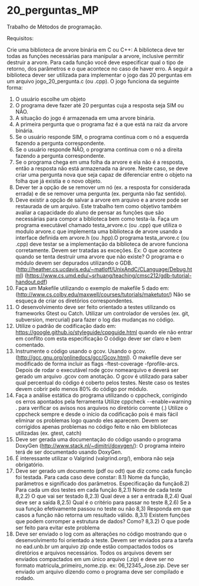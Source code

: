 # 20_perguntas_MP

Trabalho de Métodos de programação.

Requisitos:

Crie uma biblioteca de arvore binária em C ou C++:
A biblioteca deve ter todas as funções necessárias para manipular a arvore, inclusive
permitir destruir a arvore.
Para cada função você deve especificar qual o tipo de retorno, dos parâmetros e o que
acontece no caso de haver erro.
A seguir a biblioteca dever ser utilizada para implementar o jogo das 20 perguntas em um
arquivo jogo_20_pergunta.c (ou .cpp). O jogo funciona da seguinte forma:

1) O usuário escolhe um objeto
2) O programa deve fazer até 20 perguntas cuja a resposta seja SIM ou NÃO.
3) A situação do jogo é armazenada em uma arvore binária.
4) A primeira pergunta que o programa faz é a que está na raiz da arvore binária.
5) Se o usuário responde SIM, o programa continua com o nó a esquerda fazendo a
pergunta correspondente.
6) Se o usuário responde NÃO, o programa continua com o nó a direita fazendo a pergunta
correspondente.
7) Se o programa chega em uma folha da arvore e ela não é a resposta, então a resposta não
está armazenada na árvore. Neste caso, se deve criar uma pergunta nova que seja capaz de
diferenciar entre o objeto na folha que já existia e o novo objeto.
8) Dever ter a opção de se remover um nó (ex. a resposta for considerada errada) e de se
remover uma pergunta (ex. pergunta não faz sentido).
9) Deve existir a opção de salvar a arvore em arquivo e a arvore pode ser restaurada de um
arquivo.
Este trabalho tem como objetivo também avaliar a capacidade do aluno de pensar as
funções que são necessárias para compor a biblioteca bem como testa-la.
Faça um programa executável chamado testa_arvore.c (ou .cpp) que utiliza o modulo
arvore.c que implementa uma biblioteca de arvore usando a interface definida em arvore.h
(ou .hpp).O programa testa_arvore.c (ou .cpp) deve testar se a implementação da biblioteca de arvore
funciona corretamente. Devem ser tratadas as exceções. Ex: O que acontece quando se
tenta destruir uma arvore que não existe?
O programa e o módulo devem ser depurados utilizando o GDB.
(http://heather.cs.ucdavis.edu/~matloff/UnixAndC/CLanguage/Debug.html)
(https://www.cs.umd.edu/~srhuang/teaching/cmsc212/gdb-tutorial-handout.pdf)
1) Faça um Makefile utilizando o exemplo de makefile 5 dado em:
(http://www.cs.colby.edu/maxwell/courses/tutorials/maketutor/)
Não se esqueça de criar os diretórios correspondentes.
2) O desenvolvimento deve ser feito orientado a testes utilizando os frameworks Gtest ou
Catch. Utilizar um controlador de versões (ex. git, subversion, mercurial) para fazer o log
das mudanças no código.
3) Utilize o padrão de codificação dado em: https://google.github.io/styleguide/cppguide.html
quando ele não entrar em conflito com esta especificação
O código dever ser claro e bem comentado.
4) Instrumente o código usando o gcov. Usando o gcov.
(http://gcc.gnu.org/onlinedocs/gcc/Gcov.html). O makefile deve ser modificado de forma
incluir as flags -ftest-coverage -fprofile-arcs. Depois de rodar o executável rode gcov
nomearquivo e deverá ser gerado um arquivo .gcov com anotação.
O gcov é utilizado para saber qual percentual do código é coberto pelos testes. Neste
caso os testes devem cobrir pelo menos 80% do código por módulo.
5) Faça a análise estática do programa utilizando o cppcheck, corrigindo os erros apontados
pela ferramenta
Utilize cppcheck --enable=warning .
para verificar os avisos nos arquivos no diretório corrente (.)
Utilize o cppcheck sempre e desde o início da codificação pois é mais fácil eliminar os
problemas logo quando eles aparecem.
Devem ser corrigidos apenas problemas no código feito e não em bibliotecas utilizadas (ex.
gtest, catch)
6) Deve ser gerada uma documentação do código usando o programa DoxyGen
(http://www.stack.nl/~dimitri/doxygen/): O programa inteiro terá de ser documentado
usando DoxyGen.
7) É interessante utilizar o Valgrind (valgrind.org/), embora não seja obrigatório.
8) Deve ser gerado um documento (pdf ou odt) que diz como cada função foi testada. Para
cada caso deve constar:
8.1) Nome da função, parâmetros e significado dos parâmetros. Especificação da função8.2) Para cada um dos testes em cada função
8,2.1) Nome de cada teste
8,2.2) O que vai ser testado
8,2.3) Qual deve a ser a entrada
8,2.4) Qual deve ser a saída
8,2.5) Qual é o critério para passar no teste
8,2.6) Se a sua função efetivamente passou no teste ou não
8,3) Responda em que casos a função não retorna um resultado válido.
8,3.1) Existem funções que podem corromper a estrutura de dados? Como?
8,3.2) O que pode ser feito para evitar este problema
9) Deve ser enviado o log com as alterações no código mostrando que o desenvolvimento foi
orientado a teste.
Devem ser enviados para a tarefa no ead.unb.br um arquivo zip onde estão compactados todos
os diretórios e arquivos necessários. Todos os arquivos devem ser enviados compactados em
um único arquivo (.zip) e deve ser no formato matricula_primeiro_nome.zip. ex:
06_12345_Jose.zip. Deve ser enviado um arquivo dizendo como o programa deve ser
compilado e rodado.
